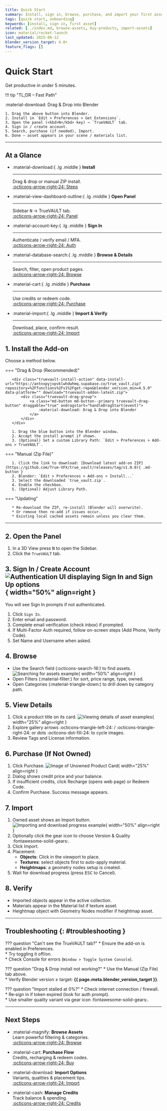```yaml
---
title: Quick Start
summary: Install, sign in, browse, purchase, and import your first asset.
tags: [quick start, onboarding]
keywords: [install, sign in, first asset]
related: [../index.md, browse-assets, buy-products, import-assets]
icon: material/rocket-launch
last_updated: 2025-08-12
blender_version_target: 4.0+
feature_flags: []
---
```


# Quick Start

Get productive in under 5 minutes.

!!! tip "TL;DR – Fast Path"
    <div class="truevault-install-action" data-install-url="https://antnxpyjvpvklwhdwhmq.supabase.co/true_vault.zip?repository=%2Ffunctions%2Fv1%2Fget-repo&blender_version_min=4.5.0" data-platform="" download="truevault-addon-latest.zip">
        <div class="truevault-drag-group">
            <a class="md-button md-button--primary truevault-drag-button" draggable="true" ondragstart="handleDragStart(event)">
                :material-download: Drag & Drop into Blender
            </a>
        </div>
    </div>
    
    1. Drag the above button into Blender.
    2. Install in `Edit > Preferences > Get Extensions`.
    3. Open the panel (<kbd>N</kbd> key) → `TrueVAULT` tab.  
    4. Sign in / create account.  
    5. Search, purchase (if needed), Import.  
    6. Done – asset appears in your scene / materials list.

---

## At a Glance
<div class="grid cards" markdown>

-   :material-download:{ .lg .middle } __Install__

    ---

    Drag & drop or manual ZIP install.  
    [:octicons-arrow-right-24: Steps](#1-install-the-add-on)

-   :material-view-dashboard-outline:{ .lg .middle } __Open Panel__

    ---

    Sidebar <kbd>N</kbd> → TrueVAULT tab.  
    [:octicons-arrow-right-24: Panel](#2-open-the-panel)

-   :material-account-key:{ .lg .middle } __Sign In__

    ---

    Authenticate / verify email / MFA.  
    [:octicons-arrow-right-24: Auth](#3-sign-in-create-account)

-   :material-database-search:{ .lg .middle } __Browse & Details__

    ---

    Search, filter, open product pages.  
    [:octicons-arrow-right-24: Browse](#4-browse)

-   :material-cart:{ .lg .middle } __Purchase__

    ---

    Use credits or redeem code.  
    [:octicons-arrow-right-24: Purchase](#6-purchase-if-not-owned)

-   :material-import:{ .lg .middle } __Import & Verify__

    ---

    Download, place, confirm result.  
    [:octicons-arrow-right-24: Import](#7-import)

</div>

## 1. Install the Add-on

Choose a method below.

=== "Drag & Drop (Recommended)"

       <div class="truevault-install-action" data-install-url="https://antnxpyjvpvklwhdwhmq.supabase.co/true_vault.zip?repository=%2Ffunctions%2Fv1%2Fget-repo&blender_version_min=4.5.0" data-platform="" download="truevault-addon-latest.zip">
           <div class="truevault-drag-group">
               <a class="md-button md-button--primary truevault-drag-button" draggable="true" ondragstart="handleDragStart(event)">
                   :material-download: Drag & Drop into Blender
               </a>
           </div>
       </div>

       1. Drag the blue button into the Blender window.  
       2. Accept the install prompt if shown.  
       3. (Optional) Set a custom Library Path: `Edit > Preferences > Add-ons > TrueVAULT`.

=== "Manual (Zip File)"

       1. Click the link to download: [Download latest add-on ZIP](https://github.com/True-VFX/true_vault/releases/tag/v1.0.0){ .md-button }  
       2. Blender: `Edit > Preferences > Add-ons > Install...`  
       3. Select the downloaded `true_vault.zip`.  
       4. Enable the checkbox.  
       5. (Optional) Adjust Library Path.

=== "Updating"

       * Re‑download the ZIP, re-install (Blender will overwrite).  
       * Or remove then re-add if issues occur.  
       * Existing local cached assets remain unless you clear them.

<script>
function handleDragStart(event) {
    const container = event.target.closest('.truevault-install-action');
    const installUrl = container.getAttribute('data-install-url');
    event.dataTransfer.setData('text/uri-list', installUrl);
    event.dataTransfer.setData('text/plain', installUrl);
    event.dataTransfer.effectAllowed = 'copy';
    event.target.classList.add('dragging');
}
document.addEventListener('DOMContentLoaded', () => {
    const btn = document.querySelector('.truevault-drag-button');
    if (btn) btn.addEventListener('dragend', e => e.target.classList.remove('dragging'));
});
</script>

---

## 2. Open the Panel
1. In a 3D View press <kbd>N</kbd> to open the Sidebar.
2. Click the `TrueVAULT` tab.

## 3. Sign In / Create Account ![Authentication UI displaying Sign In and Sign Up options](../assets/img/auth_ui.webp){ width="50%" align=right }
You will see Sign In prompts if not authenticated.

1. Click `Sign In`.
2. Enter email and password.
3. Complete email verification (check inbox) if prompted.
4. If Multi-Factor Auth required, follow on-screen steps (Add Phone, Verify Code).
5. Set Name and Username when asked.


## 4. Browse

- Use the Search field (:octicons-search-16:) to find assets.
![Searching for assets example](../assets/gifs/searching_example.webp){ width="50%" align=right }
- Open Filters (:material-filter:) for sort, price range, type, owned.
- Open Categories (:material-triangle-down:) to drill down by category path.

## 5. View Details
1. Click a product title on its card.
![Viewing details of asset examples ](../assets/gifs/view_details_example.webp){ width="25%" align=right }
2. Explore gallery arrows :octicons-triangle-left-24: / :octicons-triangle-right-24: or dots :octicons-dot-fill-24: to cycle images.
3. Review Tags and License information.

## 6. Purchase (If Not Owned)
1. Click Purchase.
![Image of Unowned Product Card](../assets/img/product_card_unowned.webp){ width="25%" align=right }
2. Dialog shows credit price and your balance.
3. If insufficient credits, click Recharge (opens web page) or Redeem Code.
4. Confirm Purchase. Success message appears.

## 7. Import
1. Owned asset shows an Import button.
![Importing and download progress example](../assets/gifs/download_importing_example.webp){ width="50%" align=right }
2. Optionally click the gear icon to choose Version & Quality :fontawesome-solid-gears:.
3. Click Import.
4. Placement:
      - **Objects**: Click in the viewport to place.
      - **Textures**: select objects first to auto-apply material.
      - **Heightmaps**: a geometry nodes setup is created.
5. Wait for download progress (press <kbd>ESC</kbd> to Cancel).

## 8. Verify
- Imported objects appear in the active collection.
- Materials appear in the Material list if texture asset.
- Heightmap object with Geometry Nodes modifier if heightmap asset.

---

## Troubleshooting {: #troubleshooting }

??? question "Can't see the TrueVAULT tab?"
    * Ensure the add-on is enabled in Preferences.  
    * Try toggling it off/on.  
    * Check Console for errors (`Window > Toggle System Console`).

??? question "Drag & Drop install not working?"
    * Use the Manual (Zip File) tab above.  
    * Verify Blender version ≥ target: **{{ page.meta.blender_version_target }}**.

??? question "Import stalled at 0%?"
    * Check internet connection / firewall.  
    * Re‑sign in if token expired (look for auth prompt).  
    * Use smaller quality variant via gear icon :fontawesome-solid-gears:.

---

## Next Steps

<div class="grid cards" markdown>

- :material-magnify: __Browse Assets__  
    Learn powerful filtering & categories.  
    [:octicons-arrow-right-24: Browse](browse-assets.md)

- :material-cart: __Purchase Flow__  
    Credits, recharging & redeem codes.  
    [:octicons-arrow-right-24: Buy](buy-products.md)

- :material-download: __Import Options__  
    Variants, qualities & placement tips.  
    [:octicons-arrow-right-24: Import](import-assets.md)

- :material-cash: __Manage Credits__  
    Track balance & spending.  
    [:octicons-arrow-right-24: Credits](manage-credits.md)

</div>
